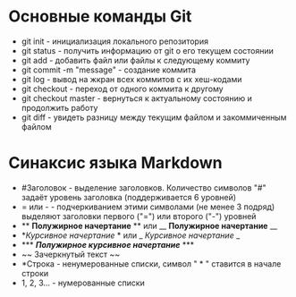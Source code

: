 # Основные команды Git
* git init - инициализация локального репозитория
* git status - получить информацию от git о его текущем состоянии
* git add - добавить файл или файлы к следующему коммиту
* git commit -m "message" - создание коммита
* git log - вывод на жкран всех коммитов с их хеш-кодами
* git checkout - переход от одного коммита к другому
* git checkout master - вернуться к актуальному состоянию и продолжить работу
* git diff - увидеть разницу между текущим файлом и закоммиченным файлом

# Синаксис языка Markdown
* #Заголовок - выделение заголовков. Количество символов "#" задаёт уровень заголовка (поддерживается 6 уровней)
* = или - - подчеркиванием этими символами (не менее 3 подряд) выделяют заголовки первого ("=") или второго ("-") уровней
* ** **Полужирное начертание** ** или __ __Полужирное начертание__ __
* **Курсивное начертание* * или _ _Курсивное начертание_ _
* *** ***Полужирное курсивное начертание*** ***
* ~~ Зачеркнутый текст ~~
* *Строка - ненумерованные списки, символ " * " ставится в начале строки
* 1, 2, 3... - нумерованные списки